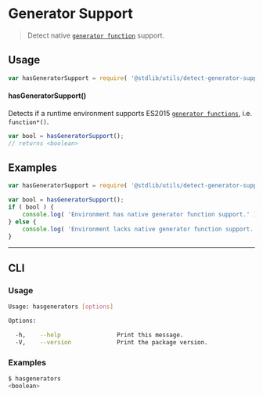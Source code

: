 # Generator Support

> Detect native [`generator function`][generator-function] support.


<section class="usage">

## Usage

``` javascript
var hasGeneratorSupport = require( '@stdlib/utils/detect-generator-support' );
```

#### hasGeneratorSupport()

Detects if a runtime environment supports ES2015 [`generator functions`][generator-function], i.e. `function*()`.

``` javascript
var bool = hasGeneratorSupport();
// returns <boolean>
```

</section>

<!-- /.usage -->


<section class="examples">

## Examples

``` javascript
var hasGeneratorSupport = require( '@stdlib/utils/detect-generator-support' );

var bool = hasGeneratorSupport();
if ( bool ) {
    console.log( 'Environment has native generator function support.' );
} else {
    console.log( 'Environment lacks native generator function support.' );
}
```

</section>

<!-- /.examples -->


---

<section class="cli">

## CLI

<section class="usage">

### Usage

``` bash
Usage: hasgenerators [options]

Options:

  -h,    --help                Print this message.
  -V,    --version             Print the package version.
```

</section>

<!-- /.usage -->

<section class="examples">

### Examples

``` bash
$ hasgenerators
<boolean>
```

</section>

<!-- /.examples -->

</section>

<!-- /.cli -->


<section class="links">

[generator-function]: https://developer.mozilla.org/en-US/docs/Web/JavaScript/Reference/Statements/function*

</section>

<!-- /.links -->
